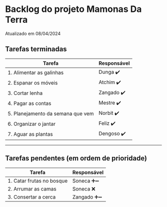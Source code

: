 # Backlog do projeto Mamonas Da Terra
Atualizado em 08/04/2024

## Tarefas terminadas

| Tarefa      | Responsável |
| ----------- | ----------- |
| 1. Alimentar as galinhas      | Dunga  ✔️     |
| 2. Espanar os móveis   | Atchim ✔️       |
| 3. Cortar lenha   | Zangado ✔️       |
| 4. Pagar as contas   | Mestre ✔️       |
| 5. Planejamento da semana que vem   | Norbit ✔️       |
| 6. Organizar o jantar   | Feliz ✔️       |
| 7. Aguar as plantas   | Dengoso  ✔️      |
----

## Tarefas pendentes (em ordem de prioridade)

| Tarefa      | Responsável |
| ----------- | ----------- |
| 1. Catar frutas no bosque      | Soneca ➕➖     |
| 2. Arrumar as camas   | Soneca  ❌    |
| 3. Consertar a cerca | Zangado  ➕➖ | 
